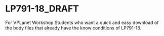 # LP791-18_DRAFT
For VPLanet Workshop Students who want a quick and easy download of the body files that already have the know conditions of LP791-18.
